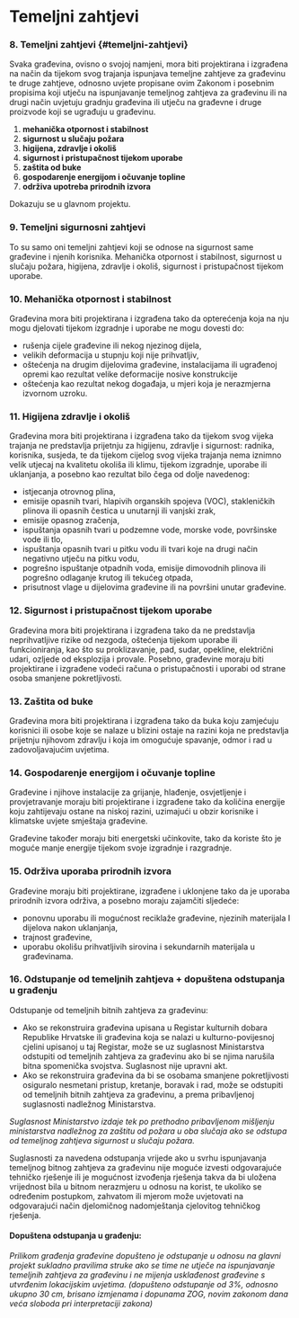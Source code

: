 # Temeljni zahtjevi

### 8. Temeljni zahtjevi {#temeljni-zahtjevi}

Svaka građevina, ovisno o svojoj namjeni, mora biti projektirana i izgrađena na način da tijekom svog trajanja ispunjava temeljne zahtjeve za građevinu te druge zahtjeve, odnosno uvjete propisane ovim Zakonom i posebnim propisima koji utječu na ispunjavanje temeljnog zahtjeva za građevinu ili na drugi način uvjetuju gradnju građevina ili utječu na građevne i druge proizvode koji se ugrađuju u građevinu.

1. **mehanička otpornost i stabilnost**
2. **sigurnost u slučaju požara**
3. **higijena, zdravlje i okoliš**
4. **sigurnost i pristupačnost tijekom uporabe**
5. **zaštita od buke**
6. **gospodarenje energijom i očuvanje topline**
7. **održiva upotreba prirodnih izvora**

Dokazuju se u glavnom projektu.

### 9. Temeljni sigurnosni zahtjevi

To su samo oni temeljni zahtjevi koji se odnose na sigurnost same građevine i njenih korisnika. Mehanička otpornost i stabilnost, sigurnost u slučaju požara, higijena, zdravlje i okoliš, sigurnost i pristupačnost tijekom uporabe.

### 10. Mehanička otpornost i stabilnost

Građevina mora biti projektirana i izgrađena tako da opterećenja koja na nju mogu djelovati tijekom izgradnje i uporabe ne mogu dovesti do:

* rušenja cijele građevine ili nekog njezinog dijela,
* velikih deformacija u stupnju koji nije prihvatljiv,
* oštećenja na drugim dijelovima građevine, instalacijama ili ugrađenoj opremi kao rezultat velike deformacije nosive konstrukcije
* oštećenja kao rezultat nekog događaja, u mjeri koja je nerazmjerna izvornom uzroku.

### 11. Higijena zdravlje i okoliš

Građevina mora biti projektirana i izgrađena tako da tijekom svog vijeka trajanja ne predstavlja prijetnju za higijenu, zdravlje i sigurnost: radnika, korisnika, susjeda, te da tijekom cijelog svog vijeka trajanja nema iznimno velik utjecaj na kvalitetu okoliša ili klimu, tijekom izgradnje, uporabe ili uklanjanja, a posebno kao rezultat bilo čega od dolje navedenog:

* istjecanja otrovnog plina, 
* emisije opasnih tvari, hlapivih organskih spojeva \(VOC\), stakleničkih plinova ili opasnih čestica u unutarnji ili vanjski zrak, 
* emisije opasnog zračenja, 
* ispuštanja opasnih tvari u podzemne vode, morske vode, površinske vode ili tlo, 
* ispuštanja opasnih tvari u pitku vodu ili tvari koje na drugi način negativno utječu na pitku vodu, 
* pogrešno ispuštanje otpadnih voda, emisije dimovodnih plinova ili pogrešno odlaganje krutog ili tekućeg otpada, 
* prisutnost vlage u dijelovima građevine ili na površini unutar građevine.

### 12. Sigurnost i pristupačnost tijekom uporabe

Građevina mora biti projektirana i izgrađena tako da ne predstavlja neprihvatljive rizike od nezgoda, oštećenja tijekom uporabe ili funkcioniranja, kao što su proklizavanje, pad, sudar, opekline, električni udari, ozljede od eksplozija i provale. Posebno, građevine moraju biti projektirane i izgrađene vodeći računa o pristupačnosti i uporabi od strane osoba smanjene pokretljivosti.

### 13. Zaštita od buke

Građevina mora biti projektirana i izgrađena tako da buka koju zamjećuju korisnici ili osobe koje se nalaze u blizini ostaje na razini koja ne predstavlja prijetnju njihovom zdravlju i koja im omogućuje spavanje, odmor i rad u zadovoljavajućim uvjetima.

### 14. Gospodarenje energijom i očuvanje topline

Građevine i njihove instalacije za grijanje, hlađenje, osvjetljenje i provjetravanje moraju biti projektirane i izgrađene tako da količina energije koju zahtijevaju ostane na niskoj razini, uzimajući u obzir korisnike i klimatske uvjete smještaja građevine.

Građevine također moraju biti energetski učinkovite, tako da koriste što je moguće manje energije tijekom svoje izgradnje i razgradnje.

### 15. Održiva uporaba prirodnih izvora

Građevine moraju biti projektirane, izgrađene i uklonjene tako da je uporaba prirodnih izvora održiva, a posebno moraju zajamčiti sljedeće:

* ponovnu uporabu ili mogućnost reciklaže građevine, njezinih materijala I dijelova nakon uklanjanja,
* trajnost građevine,
* uporabu okolišu prihvatljivih sirovina i sekundarnih materijala u građevinama.

### 16. Odstupanje od temeljnih zahtjeva + dopuštena odstupanja u građenju

Odstupanje od temeljnih bitnih zahtjeva za građevinu:

* Ako se rekonstruira građevina upisana u Registar kulturnih dobara Republike Hrvatske ili građevina koja se nalazi u kulturno-povijesnoj cjelini upisanoj u taj Registar, može se uz suglasnost Ministarstva odstupiti od temeljnih zahtjeva za građevinu ako bi se njima narušila bitna spomenička svojstva. Suglasnost nije upravni akt.
* Ako se rekonstruira građevina da bi se osobama smanjene pokretljivosti osiguralo nesmetani pristup, kretanje, boravak i rad, može se odstupiti od temeljnih bitnih zahtjeva za građevinu, a prema pribavljenoj suglasnosti nadležnog Ministarstva.

  
_Suglasnost Ministarstvo izdaje tek po prethodno pribavljenom mišljenju ministarstva nadležnog za zaštitu od požara u oba slučaja ako se odstupa od temeljnog zahtjeva sigurnost u slučaju požara._    


Suglasnosti za navedena odstupanja vrijede ako u svrhu ispunjavanja temeljnog bitnog zahtjeva za građevinu nije moguće izvesti odgovarajuće tehničko rješenje ili je mogućnost izvođenja rješenja takva da bi uložena vrijednost bila u bitnom nerazmjeru u odnosu na korist, te ukoliko se određenim postupkom, zahvatom ili mjerom može uvjetovati na odgovarajući način djelomičnog nadomještanja cjelovitog tehničkog rješenja.

#### Dopuštena odstupanja u građenju:

_Prilikom građenja građevine dopušteno je odstupanje u odnosu na glavni projekt sukladno pravilima struke ako se time ne utječe na ispunjavanje temeljnih zahtjeva za građevinu i ne mijenja usklađenost građevine s utvrđenim lokacijskim uvjetima. \(dopušteno odstupanje od 3%, odnosno ukupno 30 cm, brisano izmjenama i dopunama ZOG, novim zakonom dana veća sloboda pri interpretaciji zakona\)_    


